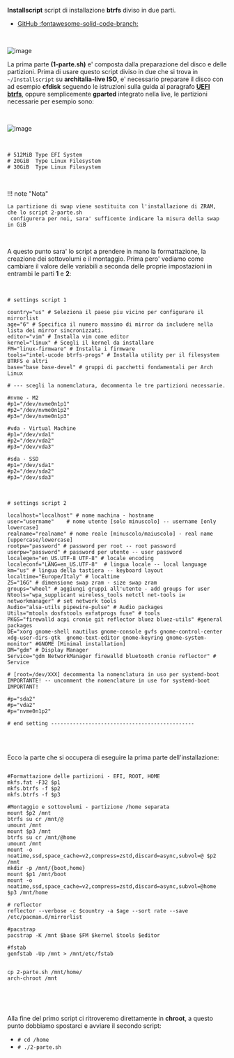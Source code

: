 **Installscript** script di installazione **btrfs** diviso in due parti.
- [GitHub :fontawesome-solid-code-branch:](https://github.com/ArchItalia/installscript) 

<br>

![image](https://github.com/ArchItalia/site/assets/117321045/ce7160f3-d429-4ec0-9c4a-f2d726ca67e2)
<br>

La prima parte **(1-parte.sh)** e' composta dalla preparazione del disco e delle partizioni.
Prima di usare questo script diviso in due che si trova in `~/Installscript` su **architalia-live ISO**, 
e' necessario preparare il disco con ad esempio **cfdisk** seguendo le istruzioni sulla guida al paragrafo [**UEFI btrfs**](https://architalia.github.io/site/Archlinux-Guida/arch-guida/#uefi-btrfs), oppure semplicemente **gparted** integrato nella live, le partizioni necessarie per esempio sono:

<br>

![image](https://github.com/ArchItalia/site/assets/117321045/510a8f64-950c-4fc3-a8a4-164479bd9a63)


<br>

```
# 512MiB Type EFI System
# 20GiB  Type Linux Filesystem
# 30GiB  Type Linux Filesystem
```
<br>

!!! note "Nota"
    
    La partizione di swap viene sostituita con l'installazione di ZRAM, che lo script 2-parte.sh 
     configurera per noi, sara' sufficente indicare la misura della swap in GiB

<br>

A questo punto sara' lo script a prendere in mano la formattazione, la creazione dei sottovolumi e il montaggio.
Prima pero' vediamo come cambiare il valore delle variabili a seconda delle proprie impostazioni in entrambi le parti **1** e **2**:

<br>

```
# settings script 1

country="us" # Seleziona il paese piu vicino per configurare il mirrorlist
age="6" # Specifica il numero massimo di mirror da includere nella lista dei mirror sincronizzati.
editor="vim" # Installa vim come editor
kernel="linux" # Scegli il kernel da installare 
FM="linux-firmware" # Installa i firmware
tools="intel-ucode btrfs-progs" # Installa utility per il filesystem BTRFS e altri
base="base base-devel" # gruppi di pacchetti fondamentali per Arch Linux

# --- scegli la nomemclatura, decommenta le tre partizioni necessarie. 

#nvme - M2
#p1="/dev/nvme0n1p1"
#p2="/dev/nvme0n1p2"
#p3="/dev/nvme0n1p3"

#vda - Virtual Machine
#p1="/dev/vda1"
#p2="/dev/vda2"
#p3="/dev/vda3"

#sda - SSD
#p1="/dev/sda1"
#p2="/dev/sda2"
#p3="/dev/sda3" 
```

<br>


```
# settings script 2

localhost="localhost" # nome machina - hostname
user="username"    # nome utente [solo minuscolo] -- username [only lowercase]
realname="realname" # nome reale [minuscolo/maiuscolo] - real name [uppercase/lowercase]
rootpw="password" # password per root -- root password
userpw="password" # password per utente -- user password
localegen="en_US.UTF-8 UTF-8" # locale encoding
localeconf="LANG=en_US.UTF-8"  # lingua locale -- local language
km="us" # lingua della tastiera -- keyboard layout
localtime="Europe/Italy" # localtime
ZS="16G" # dimensione swap zram - size swap zram
groups="wheel" # aggiungi gruppi all'utente - add groups for user
Ntools="wpa_supplicant wireless_tools netctl net-tools iw networkmanager" # set network tools
Audio="alsa-utils pipewire-pulse" # Audio packages
Utils="mtools dosfstools exfatprogs fuse" # tools 
PKGS="firewalld acpi cronie git reflector bluez bluez-utils" #general packages
DE="xorg gnome-shell nautilus gnome-console gvfs gnome-control-center xdg-user-dirs-gtk  gnome-text-editor gnome-keyring gnome-system-monitor" #GNOME [Minimal installation]
DM="gdm" # Display Manager
Service="gdm NetworkManager firewalld bluetooth cronie reflector" # Service

# [root=/dev/XXX] decommenta la nomenclatura in uso per systemd-boot IMPORTANTE! -- uncomment the nomenclature in use for systemd-boot IMPORTANT!

#p="sda2" 
#p="vda2"
#p="nvme0n1p2"

# end setting ----------------------------------------------

```
<br>
<br>


Ecco la parte che si occupera di eseguire la prima parte dell'installazione:

```

#Formattazione delle partizioni - EFI, ROOT, HOME
mkfs.fat -F32 $p1
mkfs.btrfs -f $p2 
mkfs.btrfs -f $p3

#Montaggio e sottovolumi - partizione /home separata
mount $p2 /mnt           
btrfs su cr /mnt/@  
umount /mnt 
mount $p3 /mnt
btrfs su cr /mnt/@home      
umount /mnt                             
mount -o noatime,ssd,space_cache=v2,compress=zstd,discard=async,subvol=@ $p2 /mnt 
mkdir -p /mnt/{boot,home}
mount $p1 /mnt/boot 
mount -o noatime,ssd,space_cache=v2,compress=zstd,discard=async,subvol=@home $p3 /mnt/home 

# reflector
reflector --verbose -c $country -a $age --sort rate --save /etc/pacman.d/mirrorlist

#pacstrap
pacstrap -K /mnt $base $FM $kernel $tools $editor

#fstab
genfstab -Up /mnt > /mnt/etc/fstab


cp 2-parte.sh /mnt/home/
arch-chroot /mnt 
  
```
<br>
<br>


Alla fine del primo script ci ritroveremo direttamente in **chroot**, a questo punto dobbiamo spostarci e avviare il secondo script:

- `# cd /home`
- `# ./2-parte.sh`


